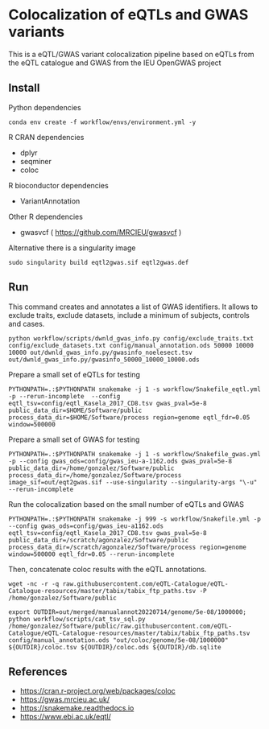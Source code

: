 # Colocalization of eQTLs and GWAS variants

This is a eQTL/GWAS variant colocalization pipeline based on eQTLs from the eQTL catalogue and GWAS from the IEU OpenGWAS project

## Install

Python dependencies

~~~
conda env create -f workflow/envs/environment.yml -y
~~~

R CRAN dependencies

- dplyr
- seqminer
- coloc

R bioconductor dependencies

- VariantAnnotation

Other R dependencies

- gwasvcf ( https://github.com/MRCIEU/gwasvcf )

Alternative there is a singularity image

~~~
sudo singularity build eqtl2gwas.sif eqtl2gwas.def
~~~

## Run

This command creates and annotates a list of GWAS identifiers.
It allows to exclude traits, exclude datasets, include a minimum of subjects, controls and cases.

~~~
python workflow/scripts/dwnld_gwas_info.py config/exclude_traits.txt config/exclude_datasets.txt config/manual_annotation.ods 50000 10000 10000 out/dwnld_gwas_info.py/gwasinfo_noelesect.tsv out/dwnld_gwas_info.py/gwasinfo_50000_10000_10000.ods
~~~

Prepare a small set of eQTLs for testing

~~~
PYTHONPATH=.:$PYTHONPATH snakemake -j 1 -s workflow/Snakefile_eqtl.yml -p --rerun-incomplete  --config  eqtl_tsv=config/eqtl_Kasela_2017_CD8.tsv gwas_pval=5e-8 public_data_dir=$HOME/Software/public process_data_dir=$HOME/Software/process region=genome eqtl_fdr=0.05 window=500000
~~~

Prepare a small set of GWAS for testing

~~~
PYTHONPATH=.:$PYTHONPATH snakemake -j 1 -s workflow/Snakefile_gwas.yml -p --config gwas_ods=config/gwas_ieu-a-1162.ods gwas_pval=5e-8 public_data_dir=/home/gonzalez/Software/public process_data_dir=/home/gonzalez/Software/process image_sif=out/eqt2gwas.sif --use-singularity --singularity-args "\-u"  --rerun-incomplete
~~~

Run the colocalization based on the small number of eQTLs and GWAS

~~~
PYTHONPATH=.:$PYTHONPATH snakemake -j 999 -s workflow/Snakefile.yml -p --config gwas_ods=config/gwas_ieu-a1162.ods eqtl_tsv=config/eqtl_Kasela_2017_CD8.tsv gwas_pval=5e-8 public_data_dir=/scratch/agonzalez/Software/public process_data_dir=/scratch/agonzalez/Software/process region=genome window=500000 eqtl_fdr=0.05 --rerun-incomplete
~~~

Then, concatenate coloc results with the eQTL annotations. 

~~~
wget -nc -r -q raw.githubusercontent.com/eQTL-Catalogue/eQTL-Catalogue-resources/master/tabix/tabix_ftp_paths.tsv -P /home/gonzalez/Software/public
~~~

~~~
export OUTDIR=out/merged/manualannot20220714/genome/5e-08/1000000; python workflow/scripts/cat_tsv_sql.py /home/gonzalez/Software/public/raw.githubusercontent.com/eQTL-Catalogue/eQTL-Catalogue-resources/master/tabix/tabix_ftp_paths.tsv config/manual_annotation.ods "out/coloc/genome/5e-08/1000000" ${OUTDIR}/coloc.tsv ${OUTDIR}/coloc.ods ${OUTDIR}/db.sqlite
~~~

## References

- <https://cran.r-project.org/web/packages/coloc>
- <https://gwas.mrcieu.ac.uk/>
- <https://snakemake.readthedocs.io>
- <https://www.ebi.ac.uk/eqtl/>
